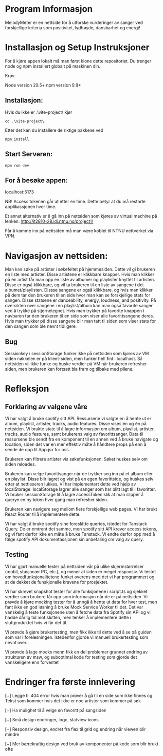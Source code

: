 # Program Informasjon

MelodyMeter er en nettside for å utforske vurderinger av sanger ved forskjellige kriteria som positivitet, lydhøyde, dansbarhet og energi!

# Installasjon og Setup Instruksjoner

For å kjøre appen lokalt må man først klone dette repositoriet. Du trenger node og npm installert globalt på maskinen din.

Krav:

Node version 20.5+
npm version 9.8+

## Installasjon:

Hvis du ikke er .\vite-project\ kjør

`cd .\vite-project\`

Etter det kan du installere de riktige pakkene ved

`npm install`


## Start Serveren:

`npm run dev`

## For å besøke appen:

localhost:5173

NB! Access tokenen går ut etter en time. Dette betyr at du må restarte applikassjonen hver time.

Et annet alternativ er å gå inn på nettsiden som kjøres av virtual machine på lenken: 
http://it2810-28.idi.ntnu.no/project1/

Får å komme inn på nettsiden må man være koblet til NTNU nettverket via VPN. 

# Navigasjon av nettsiden:

Man kan søke på artister i søkefeltet på hjemmesiden. Dette vil gi brukeren en liste med artister. Disse artistene er klikkbare knapper. Hvis man klikker på en artist får man opp en liste av albumer og playlister
knyttet til artisten. Disse er også klikkbare, og vil ta brukeren til en liste av sangene i det albumet/playlisten. Dissse sangene er også klikkbare, og hvis man klikker på dem tar den brukeren til en side hvor man
kan se forskjellige stats for sangen. Disse statsene er danceability, energy, loudness, and positivity. På oversikten over sangene i en playlist/album kan man også favorite sanger ved å trykke på stjernetegnet. 
Hvis man trykker på favorite knappen i navbaren tar den brukeren til en side som viser alle favorittsangene deres. Hvis man trykker på disse sangene blir man tatt til siden som viser stats for den sangen som ble nevnt tidligere.

## Bug

Sessionkey i sessionStorage funker ikke på nettsiden som kjøres av VM siden nøkkelen er på klient-siden, men funker helt fint i localhost. Så nettsiden vil ikke funke og huske verdier på VM når brukeren refresher siden, men brukeren kan fortsatt bla fram og tilbake med pilene.


# Refleksjon

## Forklaring av valgene våre

Vi har valgt å bruke spotify sitt API. Ressursene vi valgte er: å hente ut er album, playlist, artister, tracks, audio features. Disse vises én og én på nettsiden. Vi brukte state til å lagre informasjon om album, playlist, artister, tracks, audio features, samt brukerens valg av favorittsanger. Data til ressursene ble sendt fra en komponent til en annen ved å bruke navigate og location, siden det var en mer effektiv måte å håndtere props på enn å sende de opp til App.jsx for oss.

Brukeren kan filtrere artister via søkefunksjonen. Søket huskes selv om siden reloades.

Brukeren kan velge favorittsanger når de trykker seg inn på et album eller en playlist. Disse blir lagret og vist på en egen favorittside, og huskes selv etter at nettleseren lukkes. Vi har implementert dette ved hjelp av localStorage. localStorage lagrer alle sanger som har blitt lagt til i favoritter. Vi bruker sessionStorage til å lagre accessToken slik at man slipper å querye en ny token hver gang man refresher siden. 

Brukeren kan navigere seg mellom flere forskjellige web pages. Vi har brukt React Router til å implementere dette.


Vi har valgt å bruke spotify sine foreslåtte queries, istedet for Tanstack Query. De er omtrent det samme, men spotify sitt API krever access tokens, og vi fant derfor ikke en måte å bruke Tanstack. Vi endte derfor opp med å følge spotify API dokumentassjonen sin anbefaling om valg av query.



## Testing

Vi har gjort manuelle tester på nettsiden vår på ulike skjermstørrelser (mobil, stasjonær PC, etc.), og mener at siden er meget responsiv. Vi testet om hovedfunksjonalitetene funket overens med det vi har programmert og at de dekket de funskjonelle kravene for prosjektet.

Vi har skrevet snapshot tester for alle funksjonene i script.ts og sjekket verdier som brukere får opp som informasjon når de 
er på nettsiden. Vi prøvde å kjøre mocking tester for å unngå å hente ut data for hver test, men fant ikke en god løsning å bruke Mock Service Worker til det. Det var vanskelig å teste funksjonene uten å fetche data fra Spotify sin API og vi hadde dårlig tid mot slutten, men tenker å implementere dette i sluttproduktet hvis vi får det til.

Vi prøvde å gjøre brukertesting, men fikk ikke til dette ved å se på guiden som var i forelesningen. Istedenfor gjorde vi manuell brukertesting som nevnt over. 

Vi prøvde å lage mocks menn fikk en del problemer grunnet endring av strukturen av msw, og suboptimal kode for testing som gjorde det vanskeligere enn forventet

# Endringer fra første innlevering

 [+] Legge til 404 error hvis man prøver å gå til en side som ikke finnes og Tekst som kommer hvis det ikke er noe artister som kommer på søk

 [+] Ha mulighet til å velge en favoritt på sangsiden

 [+] Små design endringer, logo, statview icons

 [+] Responsiv design, endret fra flex til grid og endring når viewen blir mindre

 [+] Mer bærekraftig design ved bruk av komponenter på kode som blir brukt ofte
